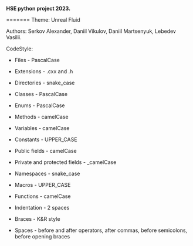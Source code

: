 **HSE python project 2023.**


=======
Theme: Unreal Fluid

Authors: Serkov Alexander, Daniil Vikulov, Daniil Martsenyuk, Lebedev Vasilii.

CodeStyle:

* Files - PascalCase
* Extensions - .cxx and .h
* Directories - snake_case


* Classes - PascalCase
* Enums - PascalCase
* Methods - camelCase
* Variables - camelCase
* Constants - UPPER_CASE
* Public fields - camelCase
* Private and protected fields - _camelCase
* Namespaces - snake_case
* Macros - UPPER_CASE
* Functions - camelCase


* Indentation - 2 spaces
* Braces - K&R style
* Spaces - before and after operators, after commas, before semicolons, before opening braces
